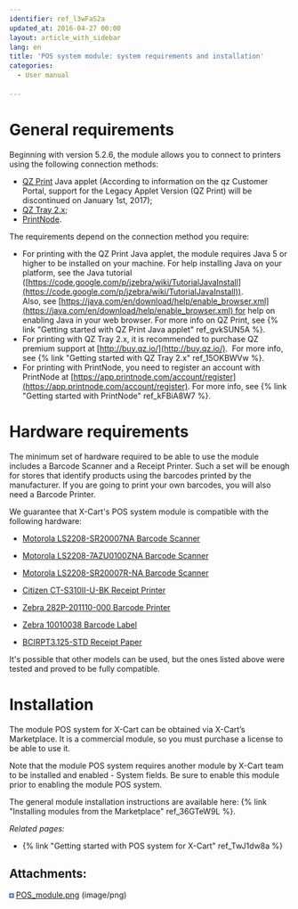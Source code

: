 ```yaml
---
identifier: ref_l3wFaS2a
updated_at: 2016-04-27 00:00
layout: article_with_sidebar
lang: en
title: 'POS system module: system requirements and installation'
categories:
  - User manual

---
```



# General requirements

Beginning with version 5.2.6, the module allows you to connect to printers using the following connection methods:

*   [QZ Print](https://code.google.com/archive/p/jzebra/) Java applet (According to information on the qz Customer Portal, support for the Legacy Applet Version (QZ Print) will be discontinued on January 1st, 2017);
*   [QZ Tray 2.x](https://qz.io/download/);
*   [PrintNode](https://app.printnode.com/account/download).

The requirements depend on the connection method you require:

*   For printing with the QZ Print Java applet, the module requires Java 5 or higher to be installed on your machine. For help installing Java on your platform, see the Java tutorial ([https://code.google.com/p/jzebra/wiki/TutorialJavaInstall](https://code.google.com/p/jzebra/wiki/TutorialJavaInstall)). Also, see [https://java.com/en/download/help/enable_browser.xml](https://java.com/en/download/help/enable_browser.xml) for help on enabling Java in your web browser. For more info on QZ Print, see {% link "Getting started with QZ Print Java applet" ref_gvkSUN5A %}.
*   For printing with QZ Tray 2.x, it is recommended to purchase QZ premium support at [http://buy.qz.io/](http://buy.qz.io/).  For more info, see {% link "Getting started with QZ Tray 2.x" ref_15OKBWVw %}.
*   For printing with PrintNode, you need to register an account with PrintNode at [https://app.printnode.com/account/register](https://app.printnode.com/account/register). For more info, see {% link "Getting started with PrintNode" ref_kFBiA8W7 %}.  

# Hardware requirements

The minimum set of hardware required to be able to use the module includes a Barcode Scanner and a Receipt Printer. Such a set will be enough for stores that identify products using the barcodes printed by the manufacturer. If you are going to print your own barcodes, you will also need a Barcode Printer.

We guarantee that X-Cart's POS system module is compatible with the following hardware:

*   [Motorola LS2208-SR20007NA Barcode Scanner](http://www.barcodesinc.com/symbol/part-ls2208-sr20007na.htm)

*   [Motorola LS2208-7AZU0100ZNA Barcode Scanner](http://www.barcodesinc.com/symbol/part-ls2208-7azu0100zna.htm)

*   [Motorola LS2208-SR20007R-NA Barcode Scanner](http://www.barcodesinc.com/symbol/part-ls2208-sr20007r-na.htm)

*   [Citizen CT-S310II-U-BK Receipt Printer](http://www.barcodesinc.com/citizen/part-ct-s310ii-u-bk.htm)

*   [Zebra 282P-201110-000 Barcode Printer](http://www.barcodesinc.com/zebra/part-282p-201110-000.htm)

*   [Zebra 10010038 Barcode Label](http://www.barcodesinc.com/zebra/part-10010038.htm)

*   [BCIRPT3.125-STD Receipt Paper](http://www.barcodesinc.com/bci/part-rpt3.125-std.htm)

It's possible that other models can be used, but the ones listed above were tested and proved to be fully compatible. 

# Installation

The module POS system for X-Cart can be obtained via X-Cart’s Marketplace. It is a commercial module, so you must purchase a license to be able to use it.

Note that the module POS system requires another module by X-Cart team to be installed and enabled - System fields. Be sure to enable this module prior to enabling the module POS system.

The general module installation instructions are available here: {% link "Installing modules from the Marketplace" ref_36GTeW9L %}.

_Related pages:_

*   {% link "Getting started with POS system for X-Cart" ref_TwJ1dw8a %}

## Attachments:

![](images/icons/bullet_blue.gif) [POS_module.png]({{site.baseurl}}/attachments/7504375/8718937.png) (image/png)